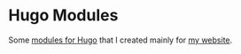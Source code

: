 # Hugo Modules
Some [modules for Hugo](https://gohugo.io/hugo-modules/) that I created mainly for [my website](https://gitlab.com/toby3d/toby3d.gitlab.io).
